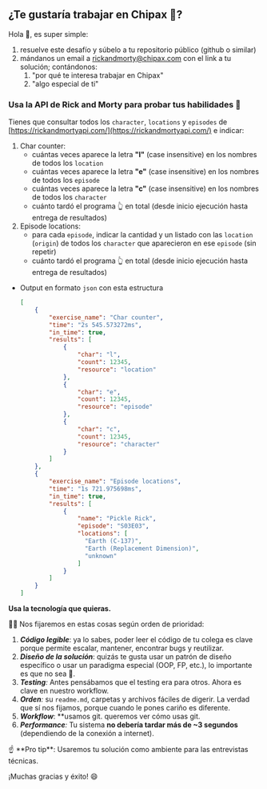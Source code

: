 ## **¿Te gustaría trabajar en Chipax 🙂?**

Hola 👋, es super simple:

1. resuelve este desafío y súbelo a tu repositorio público (github o similar)
2. mándanos un email a [rickandmorty@chipax.com](mailto:rickandmorty@chipax.com) con el link a tu solución; contándonos:
    1. "por qué te interesa trabajar en Chipax"
    2. "algo especial de ti"
    

### Usa la API de Rick and Morty para probar tus habilidades 🥼

Tienes que consultar todos los `character`, `locations` y `episodes` de [https://rickandmortyapi.com/](https://rickandmortyapi.com/) e indicar:

1. Char counter:
    - cuántas veces aparece la letra **"l"** (case insensitive) en los nombres de todos los `location`
    - cuántas veces aparece la letra **"e"** (case insensitive) en los nombres de todos los `episode`
    - cuántas veces aparece la letra **"c"** (case insensitive) en los nombres de todos los `character`
    - cuánto tardó el programa 👆 en total (desde inicio ejecución hasta entrega de resultados)
2. Episode locations:
    - para cada `episode`, indicar la cantidad y un listado con las `location` (`origin`) de todos los `character` que aparecieron en ese `episode` (sin repetir)
    - cuánto tardó el programa 👆 en total (desde inicio ejecución hasta entrega de resultados)
- Output en formato `json` con esta estructura
    
    ```json
    [
        {
            "exercise_name": "Char counter",
            "time": "2s 545.573272ms",
            "in_time": true,
            "results": [
                {
                    "char": "l",
                    "count": 12345,
                    "resource": "location"
                },
                {
                    "char": "e",
                    "count": 12345,
                    "resource": "episode"
                },
                {
                    "char": "c",
                    "count": 12345,
                    "resource": "character"
                }
            ]
        },
        {
            "exercise_name": "Episode locations",
            "time": "1s 721.975698ms",
            "in_time": true,
            "results": [
                {
                    "name": "Pickle Rick",
                    "episode": "S03E03",
                    "locations": [
                      "Earth (C-137)",
                      "Earth (Replacement Dimension)",
                      "unknown"
                    ]
                }
            ]
        }
    ]
    ```
    

**Usa la tecnología que quieras.**

<aside>
🦸‍♂️ Nos fijaremos en estas cosas según orden de prioridad:

</aside>

1. ***Código legible***: ya lo sabes, poder leer el código de tu colega es clave porque permite escalar, mantener, encontrar bugs y reutilizar.
2. ***Diseño de la solución***: quizás te gusta usar un patrón de diseño específico o usar un paradigma especial (OOP, FP, etc.), lo importante es que no sea 🍝.
3. ***Testing**:* Antes pensábamos que el testing era para otros. Ahora es clave en nuestro workflow.
4. ***Orden**:* su `readme.md`, carpetas y archivos fáciles de digerir. La verdad que sí nos fijamos, porque cuando le pones cariño es diferente.
5. ***Workflow***: **usamos git. queremos ver cómo usas git.
6. ***Performance**:* Tu sistema **no debería tardar más de ~3 segundos** (dependiendo de la conexión a internet).

<aside>
☝️ **Pro tip**: Usaremos tu solución como ambiente para las entrevistas técnicas.

</aside>

¡Muchas gracias y éxito! 😄
